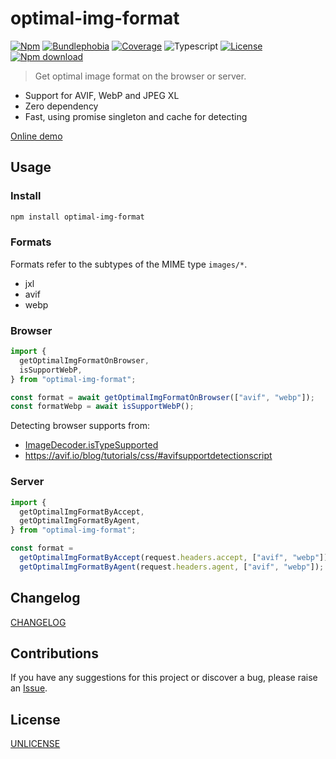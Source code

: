 # optimal-img-format

[![Npm](https://badgen.net/npm/v/optimal-img-format)](https://www.npmjs.com/package/optimal-img-format)
[![Bundlephobia](https://badgen.net/bundlephobia/minzip/optimal-img-format)](https://bundlephobia.com/result?p=optimal-img-format)
[![Coverage](https://img.shields.io/codecov/c/github/lbb00/optimal-img-format.svg)](https://codecov.io/gh/lbb00/optimal-img-format)
![Typescript](https://img.shields.io/badge/TS-Typescript-blue)
[![License](https://img.shields.io/github/license/lbb00/optimal-img-format.svg)](https://github.com/lbb00/optimal-img-format/blob/master/LICENSE)
[![Npm download](https://img.shields.io/npm/dw/optimal-img-format.svg)](https://www.npmjs.com/package/optimal-img-format)

> Get optimal image format on the browser or server.

- Support for AVIF, WebP and JPEG XL
- Zero dependency
- Fast, using promise singleton and cache for detecting

[Online demo](https://lbb00-OptimalImgFormatDemo.web.val.run)

## Usage

### Install

```bash
npm install optimal-img-format
```

### Formats

Formats refer to the subtypes of the MIME type `images/*`.

- jxl
- avif
- webp

### Browser

```javascript
import {
  getOptimalImgFormatOnBrowser,
  isSupportWebP,
} from "optimal-img-format";

const format = await getOptimalImgFormatOnBrowser(["avif", "webp"]);
const formatWebp = await isSupportWebP();
```

Detecting browser supports from:

- [ImageDecoder.isTypeSupported](https://developer.mozilla.org/en-US/docs/Web/API/ImageDecoder/isTypeSupported_static)
- <https://avif.io/blog/tutorials/css/#avifsupportdetectionscript>

### Server

```javascript
import {
  getOptimalImgFormatByAccept,
  getOptimalImgFormatByAgent,
} from "optimal-img-format";

const format =
  getOptimalImgFormatByAccept(request.headers.accept, ["avif", "webp"]) ||
  getOptimalImgFormatByAgent(request.headers.agent, ["avif", "webp"]);
```

## Changelog

[CHANGELOG](./CHANGELOG.md)

## Contributions

If you have any suggestions for this project or discover a bug, please raise an [Issue](https://github.com/lbb00/optimal-img-format/issues).

## License

[UNLICENSE](./LICENSE)

